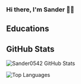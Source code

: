### Hi there, I'm Sander 👋🏼

## Educations

<!-- EDUCATIONS-LIST:START -->
<!-- EDUCATIONS-LIST:END -->

## GitHub Stats

![Sander0542 GitHub Stats](https://github-readme-stats.sander0542.vercel.app/api?username=Sander0542&count_private=true&include_all_commits=true&show_icons=true)

![Top Languages](https://github-readme-stats.sander0542.vercel.app/api/top-langs/?username=Sander0542&layout=compact)
